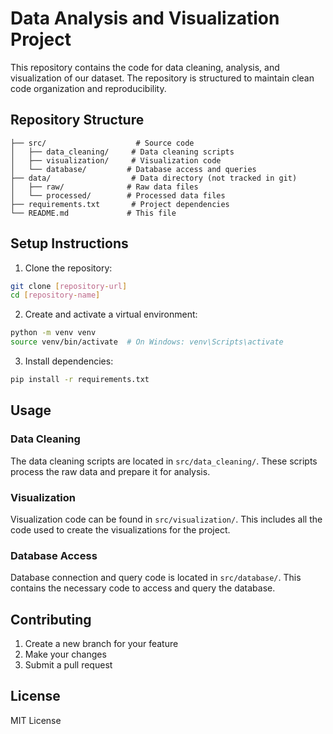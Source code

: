 # Data Analysis and Visualization Project

This repository contains the code for data cleaning, analysis, and visualization of our dataset. The repository is structured to maintain clean code organization and reproducibility.

## Repository Structure

```
├── src/                    # Source code
│   ├── data_cleaning/     # Data cleaning scripts
│   ├── visualization/     # Visualization code
│   └── database/         # Database access and queries
├── data/                  # Data directory (not tracked in git)
│   ├── raw/              # Raw data files
│   └── processed/        # Processed data files
├── requirements.txt       # Project dependencies
└── README.md             # This file
```

## Setup Instructions

1. Clone the repository:
```bash
git clone [repository-url]
cd [repository-name]
```

2. Create and activate a virtual environment:
```bash
python -m venv venv
source venv/bin/activate  # On Windows: venv\Scripts\activate
```

3. Install dependencies:
```bash
pip install -r requirements.txt
```

## Usage

### Data Cleaning
The data cleaning scripts are located in `src/data_cleaning/`. These scripts process the raw data and prepare it for analysis.

### Visualization
Visualization code can be found in `src/visualization/`. This includes all the code used to create the visualizations for the project.

### Database Access
Database connection and query code is located in `src/database/`. This contains the necessary code to access and query the database.

## Contributing

1. Create a new branch for your feature
2. Make your changes
3. Submit a pull request

## License

MIT License
